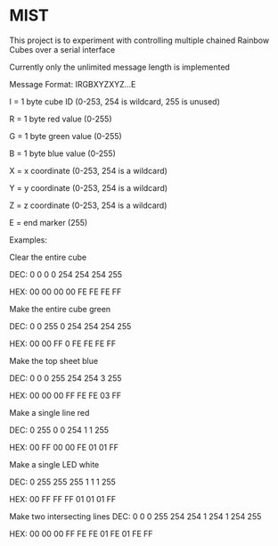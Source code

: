 # MIST
This project is to experiment with controlling multiple chained Rainbow Cubes over a serial interface

Currently only the unlimited message length is implemented

Message Format:
IRGBXYZXYZ...E

I = 1 byte cube ID (0-253, 254 is wildcard, 255 is unused)

R = 1 byte red value (0-255)

G = 1 byte green value (0-255)

B = 1 byte blue value (0-255)

X = x coordinate (0-253, 254 is a wildcard)

Y = y coordinate (0-253, 254 is a wildcard)

Z = z coordinate (0-253, 254 is a wildcard)

E = end marker (255)

Examples:

Clear the entire cube

DEC: 0 0 0 0 254 254 254 255

HEX: 00 00 00 00 FE FE FE FF



Make the entire cube green

DEC: 0 0 255 0 254 254 254 255

HEX: 00 00 FF 0 FE FE FE FF



Make the top sheet blue

DEC: 0 0 0 255 254 254 3 255

HEX: 00 00 00 FF FE FE 03 FF



Make a single line red

DEC: 0 255 0 0 254 1 1 255

HEX: 00 FF 00 00 FE 01 01 FF



Make a single LED white

DEC: 0 255 255 255 1 1 1 255

HEX: 00 FF FF FF 01 01 01 FF


Make two intersecting lines
DEC: 0 0 0 255 254 254 1 254 1 254 255

HEX: 00 00 00 FF FE FE 01 FE 01 FE FF
